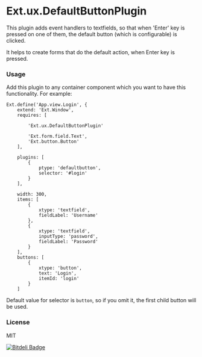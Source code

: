 Ext.ux.DefaultButtonPlugin
==========================

This plugin adds event handlers to textfields, so that when 'Enter' key is pressed on one of them, the default button (which is configurable) is clicked.

It helps to create forms that do the default action, when Enter key is pressed.

### Usage
Add this plugin to any container component which you want to have this functionality. For example:

    Ext.define('App.view.Login', {
        extend: 'Ext.Window',
        requires: [

            'Ext.ux.DefaultButtonPlugin'

            'Ext.form.field.Text',
            'Ext.button.Button'
        ],

        plugins: [
            {
                ptype: 'defaultbutton',
                selector: '#login'
            }
        ],

        width: 300,
        items: [
            {
                xtype: 'textfield',
                fieldLabel: 'Username'
            },
            {
                xtype: 'textfield',
                inputType: 'password',
                fieldLabel: 'Password'
            }
        ],
        buttons: [
            {
                xtype: 'button',
                text: 'Login',
                itemId: 'login'
            }
        ]

Default value for selector is `button`, so if you omit it, the first child button will be used.

### License

MIT

[![Bitdeli Badge](https://d2weczhvl823v0.cloudfront.net/behrang/ext.ux.defaultbuttonplugin/trend.png)](https://bitdeli.com/free "Bitdeli Badge")

